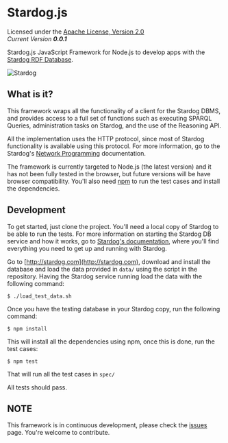 Stardog.js
==========

Licensed under the [Apache License, Version 2.0](http://www.apache.org/licenses/LICENSE-2.0)  
_Current Version **0.0.1**_ 

Stardog.js JavaScript Framework for Node.js to develop apps with the [Stardog RDF Database](http://stardog.com).  

![Stardog](http://stardog.com/_/img/sdog.png)   

## What is it? ##

This framework wraps all the functionality of a client for the Stardog DBMS, and provides access to a full set of functions such as executing SPARQL Queries, administration tasks on Stardog, and the use of the Reasoning API.

All the implementation uses the HTTP protocol, since most of Stardog functionality is available using this protocol. For more information, go to the Stardog's [Network Programming](http://stardog.com/docs/network/) documentation.

The framework is currently targeted to Node.js (the latest version) and it has not been fully tested in the browser, but future versions will be have browser compatibility.
You'll also need [npm](https://npmjs.org) to run the test cases and install the dependencies.

## Development ##

To get started, just clone the project. You'll need a local copy of Stardog to be able to run the tests. For more information on starting the Stardog DB service and how it works, go to [Stardog's documentation](http://stardog.com/docs/), where you'll find everything you need to get up and running with Stardog.

Go to [http://stardog.com](http://stardog.com), download and install the database and load the data provided in `data/` using the script in the repository. Having the Stardog service running load the data with the following command:

    $ ./load_test_data.sh

Once you have the testing database in your Stardog copy, run the following command:

    $ npm install

This will install all the dependencies using npm, once this is done, run the test cases:

    $ npm test

That will run all the test cases in `spec/`

All tests should pass.

## NOTE ##

This framework is in continuous development, please check the [issues](https://github.com/clarkparsia/stardog.js/issues) page. You're welcome to contribute.

